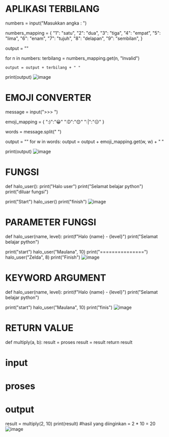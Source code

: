 # APLIKASI TERBILANG
numbers = input("Masukkan angka : ")

numbers_mapping = {
    "1": "satu",
    "2": "dua",
    "3": "tiga",
    "4": "empat",
    "5": "lima",
    "6": "enam",
    "7": "tujuh",
    "8": "delapan",
    "9": "sembilan",
}

output = ""

for n in numbers:
    terbilang = numbers_mapping.get(n, "Invalid")
    
    output = output + terbilang + " "
    
print(output)
![image](https://user-images.githubusercontent.com/115380709/196025410-f984751f-d936-4091-86bc-0466b61365be.png)

# EMOJI CONVERTER
message = input(">>> ")

emoji_mapping = {
    ":)":"😀"
    ":D":"😊"
    ":|":"😑" 
}

words = message.split(" ")

output = ""
for w in words:
    output = output + emoji_mapping.get(w, w) + " "
    
print(output)
![image](https://user-images.githubusercontent.com/115380709/196025458-6c48e1bd-6b09-4178-8539-64f0776aab35.png)

# FUNGSI
def halo_user():
    print("Halo user")
    print("Selamat belajar python")
    print("diluar fungsi")
    
print("Start")
halo_user()
print("finish") 
![image](https://user-images.githubusercontent.com/115380709/196025478-810085a3-769b-4574-9d24-a22acf3713ad.png)

# PARAMETER FUNGSI
def halo_user(name, level):
    print(f"Halo {name} - {level}")
    print("Selamat belajar python")
    
print("start")
halo_user("Maulana", 10)
print("===============")
halo_user("Zelda", 8)
print("Finish") 
![image](https://user-images.githubusercontent.com/115380709/196025500-270b61b8-4202-4e59-949e-8dda391f8544.png)

# KEYWORD ARGUMENT
def halo_user(name, level):
    print(f"Halo {name} - {level}")
    print("Selamat belajar python")
    
print("start")
halo_user("Maulana", 10)
print("finis")
![image](https://user-images.githubusercontent.com/115380709/196025527-7c572b9a-864c-4658-ac98-8dfac9807453.png)

# RETURN VALUE
def multiply(a, b):
    result = proses 
    result = result
    return result

# input
# proses
# output

result = multiply(2, 10)
print(result) #hasil yang diinginkan = 2 * 10 = 20
![image](https://user-images.githubusercontent.com/115380709/196025563-6767da98-9c4b-4345-b6a0-0e3d4528b4e7.png)

